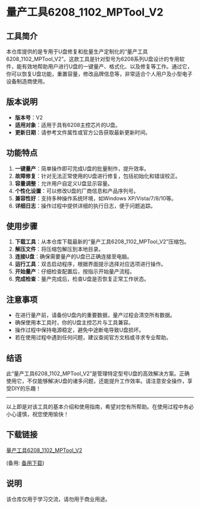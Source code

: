 # 量产工具6208_1102_MPTool_V2

## 工具简介
本仓库提供的是专用于U盘修复和批量生产定制化的“量产工具6208_1102_MPTool_V2”。这款工具是针对型号为6208系列U盘设计的专用软件，能有效地帮助用户进行U盘的一键量产、格式化、以及修复等工作。通过它，你可以恢复U盘功能，重置容量，修改品牌信息等，非常适合个人用户及小型电子设备制造商使用。

## 版本说明
- **版本号**：V2
- **适用对象**：适用于具有6208主控芯片的U盘。
- **更新日期**：请参考文件属性或官方公告获取最新更新时间。

## 功能特点
1. **一键量产**：简单操作即可完成U盘的批量制作，提升效率。
2. **故障修复**：针对无法正常使用的U盘进行修复，包括初始化和错误校正。
3. **容量调整**：允许用户自定义U盘显示容量。
4. **个性化设置**：可以修改U盘的厂商信息和产品序列号。
5. **兼容性好**：支持多种操作系统环境，如Windows XP/Vista/7/8/10等。
6. **详细日志**：操作过程中提供详细的执行日志，便于问题追踪。

## 使用步骤
1. **下载工具**：从本仓库下载最新的“量产工具6208_1102_MPTool_V2”压缩包。
2. **解压文件**：将压缩包解压到本地目录。
3. **连接U盘**：确保需要量产的U盘已正确连接至电脑。
4. **运行工具**：双击启动程序，根据界面提示选择对应选项进行操作。
5. **开始量产**：仔细检查配置后，按指示开始量产流程。
6. **完成检查**：量产完成后，检查U盘是否恢复正常工作状态。

## 注意事项
- 在进行量产前，请备份U盘内的重要数据，量产过程会清空所有数据。
- 确保使用本工具时，你的U盘主控芯片与工具兼容。
- 操作过程中保持电源稳定，避免中途断电导致U盘损坏。
- 若在使用过程中遇到任何问题，建议查阅官方文档或寻求专业帮助。

## 结语
此“量产工具6208_1102_MPTool_V2”是管理特定型号U盘的高效解决方案。正确使用它，不仅能够解决U盘的诸多问题，还能提升工作效率。请注意安全操作，享受DIY的乐趣！

---

以上即是对该工具的基本介绍和使用指南，希望对您有所帮助。在使用过程中务必小心谨慎，祝您使用愉快！

## 下载链接
[量产工具6208_1102_MPTool_V2](https://pan.quark.cn/s/98631e53648f) 

(备用: [备用下载](https://pan.baidu.com/s/1DUWzoCF8m9oskWzH9Uji2A?pwd=1234))

## 说明

该仓库仅用于学习交流，请勿用于商业用途。
